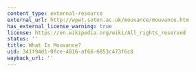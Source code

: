 ```yaml
---
content_type: external-resource
external_url: http://wpwt.soton.ac.uk/mouvance/mouvance.htm
has_external_license_warning: true
license: https://en.wikipedia.org/wiki/All_rights_reserved
status: ''
title: What Is Mouvance?
uid: 341f94d1-0fce-4816-af66-6853c473f6c8
wayback_url: ''
---
```

